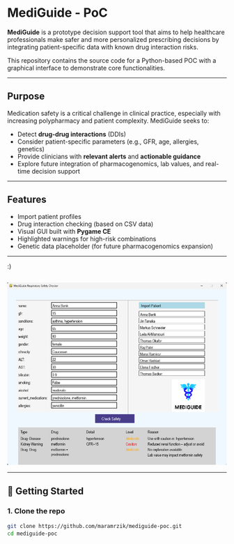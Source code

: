 # MediGuide - PoC

**MediGuide** is a prototype decision support tool that aims to help healthcare professionals make safer and more personalized prescribing decisions by integrating patient-specific data with known drug interaction risks.

This repository contains the source code for a Python-based POC with a graphical interface to demonstrate core functionalities.

---

## Purpose

Medication safety is a critical challenge in clinical practice, especially with increasing polypharmacy and patient complexity. MediGuide seeks to:

- Detect **drug-drug interactions** (DDIs)
- Consider patient-specific parameters (e.g., GFR, age, allergies, genetics)
- Provide clinicians with **relevant alerts** and **actionable guidance**
- Explore future integration of pharmacogenomics, lab values, and real-time decision support

---

## Features

- Import patient profiles
- Drug interaction checking (based on CSV data)
- Visual GUI built with **Pygame CE**
- Highlighted warnings for high-risk combinations
- Genetic data placeholder (for future pharmacogenomics expansion)

---
:)

## 

![UI Screenshot](screenshot.png) <!-- replace with actual path to image if available -->

---

## 🏁 Getting Started

### 1. Clone the repo

```bash
git clone https://github.com/maramrzik/mediguide-poc.git
cd mediguide-poc

